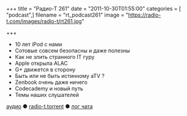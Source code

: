 +++
title = "Радио-Т 261"
date = "2011-10-30T01:55:00"
categories = [ "podcast",]
filename = "rt_podcast261"
image = "https://radio-t.com/images/radio-t/rt261.jpg"

+++

- 10 лет iPod с нами
- Сотовые совсем безопасны и даже полезны
- Как не злить странного IT гуру
- Apple открыла ALAC
- G+ движется в сторону
- Быть или не быть истинному aTV ?
- Zenbook очень даже ничего
- Codecademy и новый путь
- Темы наших слушателей

[аудио](http://archive.rucast.net/radio-t/media/rt_podcast261.mp3) ● [radio-t.torrent](http://www.radio-t.com/torrents/rt_podcast261.mp3.torrent) ● [лог чата](http://chat.radio-t.com/logs/radio-t-261.html)<audio src="http://archive.rucast.net/radio-t/media/rt_podcast261.mp3" preload="none"></audio>
